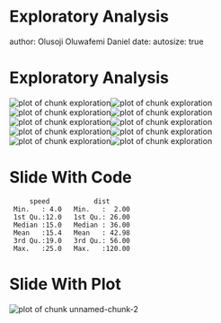 Exploratory Analysis
========================================================
author: Olusoji Oluwafemi Daniel
date: 
autosize: true

Exploratory Analysis
========================================================





![plot of chunk exploration](first_presentation-figure/exploration-1.png)![plot of chunk exploration](first_presentation-figure/exploration-2.png)![plot of chunk exploration](first_presentation-figure/exploration-3.png)![plot of chunk exploration](first_presentation-figure/exploration-4.png)![plot of chunk exploration](first_presentation-figure/exploration-5.png)![plot of chunk exploration](first_presentation-figure/exploration-6.png)![plot of chunk exploration](first_presentation-figure/exploration-7.png)![plot of chunk exploration](first_presentation-figure/exploration-8.png)![plot of chunk exploration](first_presentation-figure/exploration-9.png)![plot of chunk exploration](first_presentation-figure/exploration-10.png)

Slide With Code
========================================================


```
     speed           dist       
 Min.   : 4.0   Min.   :  2.00  
 1st Qu.:12.0   1st Qu.: 26.00  
 Median :15.0   Median : 36.00  
 Mean   :15.4   Mean   : 42.98  
 3rd Qu.:19.0   3rd Qu.: 56.00  
 Max.   :25.0   Max.   :120.00  
```

Slide With Plot
========================================================

![plot of chunk unnamed-chunk-2](first_presentation-figure/unnamed-chunk-2-1.png)
